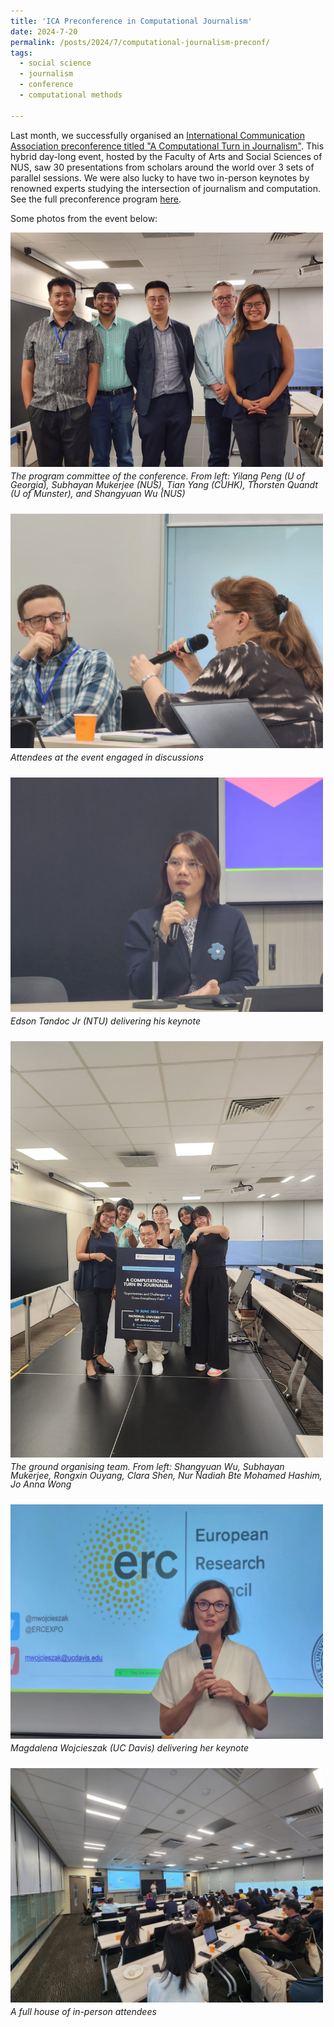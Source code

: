 ```yaml
---
title: 'ICA Preconference in Computational Journalism'
date: 2024-7-20
permalink: /posts/2024/7/computational-journalism-preconf/
tags:
  - social science
  - journalism
  - conference
  - computational methods
  
---
```


<style>
.image-caption-container {
  display: inline-block;
  margin: 0;
  padding: 0;
}

.image-caption-container img {
  width: 500px;
  margin-bottom: 5px; /* Adds a bit of space between the image and caption */
}

.image-caption-container span {
  display: block;
  font-size: 14px;
  line-height: 1;
  font-style: italic; /* Makes the caption italic */
  margin-top: 0;
  margin-bottom: 25px; /* Adds more space below the caption */
}
</style>

Last month, we successfully organised an [International Communication Association preconference titled "A Computational Turn in Journalism"](https://fass.nus.edu.sg/cnm/ica-2024/). This hybrid day-long event, hosted by the Faculty of Arts and Social Sciences of NUS, saw 30 presentations from scholars around the world over 3 sets of parallel sessions. We were also lucky to have two in-person keynotes by renowned experts studying the intersection of journalism and computation. See the full preconference program [here](https://fass.nus.edu.sg/cnm/wp-content/uploads/sites/2/2024/06/Preconference-Program-Final_20240617.pdf).

Some photos from the event below:

<div class="image-caption-container">
  <img src="/assets/images/preconf1.jpg" alt="preconference 1" />
  <span>The program committee of the conference. From left: Yilang Peng (U of Georgia), Subhayan Mukerjee (NUS), Tian Yang (CUHK), Thorsten Quandt (U of Munster), and Shangyuan Wu (NUS)</span>
</div>


<div class="image-caption-container">
  <img src="/assets/images/preconf2.jpg" alt="preconference 2" />
  <span>Attendees at the event engaged in discussions</span>
</div>


<div class="image-caption-container">
  <img src="/assets/images/preconf3.jpg" alt="preconference 3" />
  <span>Edson Tandoc Jr (NTU) delivering his keynote</span>
</div>


<div class="image-caption-container">
  <img src="/assets/images/preconf4.jpg" alt="preconference 4" />
  <span>The ground organising team. From left: Shangyuan Wu, Subhayan Mukerjee, Rongxin Ouyang, Clara Shen, Nur Nadiah Bte Mohamed Hashim, Jo Anna Wong</span>
</div>

<div class="image-caption-container">
  <img src="/assets/images/preconf5.jpg" alt="preconference 5" />
  <span>Magdalena Wojcieszak (UC Davis) delivering her keynote</span>
</div>


<div class="image-caption-container">
  <img src="/assets/images/preconf6.jpg" alt="preconference 6" />
  <span>A full house of in-person attendees</span>
</div>
